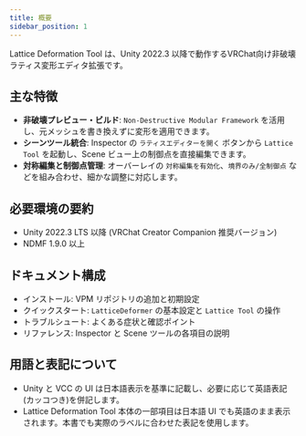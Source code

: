```yaml
---
title: 概要
sidebar_position: 1
---
```


Lattice Deformation Tool は、Unity 2022.3 以降で動作するVRChat向け非破壊ラティス変形エディタ拡張です。

## 主な特徴
- **非破壊プレビュー・ビルド**: `Non-Destructive Modular Framework` を活用し、元メッシュを書き換えずに変形を適用できます。
- **シーンツール統合**: Inspector の `ラティスエディターを開く` ボタンから `Lattice Tool` を起動し、Scene ビュー上の制御点を直接編集できます。
- **対称編集と制御点管理**: オーバーレイの `対称編集を有効化`、`境界のみ/全制御点` などを組み合わせ、細かな調整に対応します。

## 必要環境の要約
- Unity 2022.3 LTS 以降 (VRChat Creator Companion 推奨バージョン)
- NDMF 1.9.0 以上

## ドキュメント構成
- インストール: VPM リポジトリの追加と初期設定
- クイックスタート: `LatticeDeformer` の基本設定と `Lattice Tool` の操作
- トラブルシュート: よくある症状と確認ポイント
- リファレンス: Inspector と Scene ツールの各項目の説明

## 用語と表記について
- Unity と VCC の UI は日本語表示を基準に記載し、必要に応じて英語表記(カッコつき)を併記します。
- Lattice Deformation Tool 本体の一部項目は日本語 UI でも英語のまま表示されます。本書でも実際のラベルに合わせた表記を使用します。
